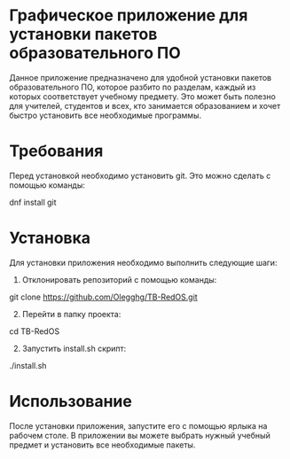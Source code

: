 # Графическое приложение для установки пакетов образовательного ПО


Данное приложение предназначено для удобной установки пакетов образовательного ПО, которое разбито по разделам, каждый из которых соответствует учебному предмету. 
Это может быть полезно для учителей, студентов и всех, кто занимается образованием и хочет быстро установить все необходимые программы.

# Требования
Перед установкой необходимо установить git. Это можно сделать с помощью команды:

dnf install git
# Установка
Для установки приложения необходимо выполнить следующие шаги:
1. Отклонировать репозиторий с помощью команды:

git clone https://github.com/Olegghg/TB-RedOS.git

2. Перейти в папку проекта:

cd TB-RedOS

2. Запустить install.sh скрипт:

./install.sh
# Использование
После установки приложения, запустите его c помощью ярлыка на рабочем столе. 
В приложении вы можете выбрать нужный учебный предмет и установить все необходимые пакеты.
